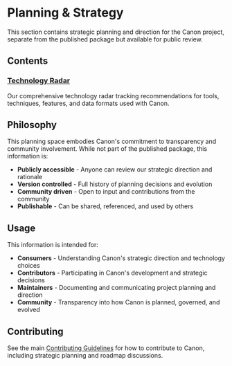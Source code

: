 # Planning & Strategy

This section contains strategic planning and direction for the Canon project, separate from the published package but available for public review.

## Contents

### [Technology Radar](./radar/)
Our comprehensive technology radar tracking recommendations for tools, techniques, features, and data formats used with Canon.

## Philosophy

This planning space embodies Canon's commitment to transparency and community involvement. While not part of the published package, this information is:

- **Publicly accessible** - Anyone can review our strategic direction and rationale
- **Version controlled** - Full history of planning decisions and evolution
- **Community driven** - Open to input and contributions from the community
- **Publishable** - Can be shared, referenced, and used by others

## Usage

This information is intended for:

- **Consumers** - Understanding Canon's strategic direction and technology choices
- **Contributors** - Participating in Canon's development and strategic decisions
- **Maintainers** - Documenting and communicating project planning and direction
- **Community** - Transparency into how Canon is planned, governed, and evolved

## Contributing

See the main [Contributing Guidelines](../CONTRIBUTING.md) for how to contribute to Canon, including strategic planning and roadmap discussions.